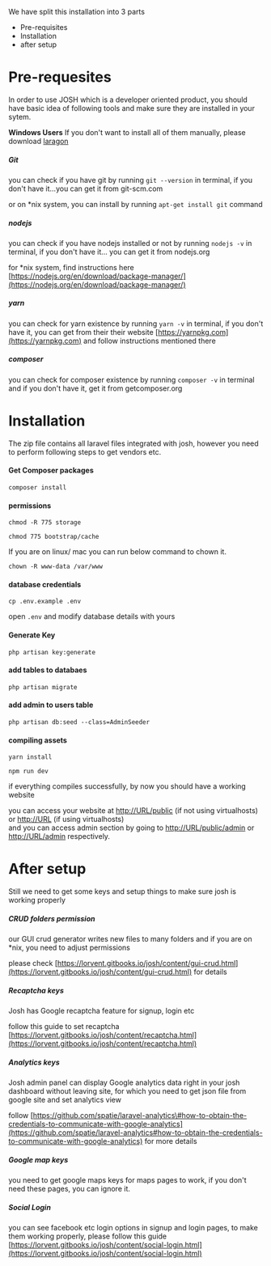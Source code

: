 We have split this installation into 3 parts

* Pre-requisites 
* Installation
* after setup

# Pre-requesites

In order to use JOSH which is a developer oriented product, you should have basic idea of following tools and make sure they are installed in your sytem.

**Windows Users** If you don't want to install all of them manually, please download [laragon](https://laragon.org/)

##### Git 

you can check if you have git by running `git --version` in terminal, if you don't have it...you can get it from git-scm.com

or on \*nix system, you can install by running `apt-get install git` command

##### nodejs

you can check if you have nodejs installed or not by running `nodejs -v` in terminal, if you don't have it... you can get it from nodejs.org

for \*nix system, find instructions here [https://nodejs.org/en/download/package-manager/](https://nodejs.org/en/download/package-manager/)

##### yarn

you can check for yarn existence by running `yarn -v` in terminal, if you don't have it, you can get from their their website [https://yarnpkg.com](https://yarnpkg.com) and follow instructions mentioned there

##### composer

you can check for composer existence by running `composer -v` in terminal and if you don't have it, get it from getcomposer.org

# Installation

The zip file contains all laravel files integrated with josh, however you need to perform following steps to get vendors etc.

#### Get Composer packages

`composer install`

#### permissions

```
chmod -R 775 storage

chmod 775 bootstrap/cache
```

If you are on linux/ mac you can run below command to chown it.

```
chown -R www-data /var/www
```

#### database credentials

```
cp .env.example .env
```

open `.env` and modify database details with yours

#### Generate Key

```
php artisan key:generate
```

#### add tables to databaes

`php artisan migrate`

#### add admin to users table

`php artisan db:seed --class=AdminSeeder`

#### compiling assets

`yarn install`

`npm run dev`

if everything compiles successfully, by now you should have a working website

you can access your website at [http://URL/public](http://URL/public) \(if not using virtualhosts\) or [http://URL](http://URL) \(if using virtualhosts\)  
and you can access admin section by going to [http://URL/public/admin](http://URL/public/admin) or [http://URL/admin](http://URL/admin) respectively.

# After setup

Still we need to get some keys and setup things to make sure josh is working properly

##### CRUD folders permission

our GUI crud generator writes new files to many folders and if you are on \*nix, you need to adjust permissions

please check [https://lorvent.gitbooks.io/josh/content/gui-crud.html](https://lorvent.gitbooks.io/josh/content/gui-crud.html) for details

##### Recaptcha keys

Josh has Google recaptcha feature for signup, login etc

follow this guide to set recaptcha [https://lorvent.gitbooks.io/josh/content/recaptcha.html](https://lorvent.gitbooks.io/josh/content/recaptcha.html)

##### Analytics keys

Josh admin panel can display Google analytics data right in your josh dashboard without leaving site, for which you need to get json file from google site and set analytics view

follow [https://github.com/spatie/laravel-analytics\#how-to-obtain-the-credentials-to-communicate-with-google-analytics](https://github.com/spatie/laravel-analytics#how-to-obtain-the-credentials-to-communicate-with-google-analytics) for more details

##### Google map keys

you need to get google maps keys for maps pages to work, if you don't need these pages, you can ignore it.

##### Social Login

you can see facebook etc login options in signup and login pages, to make them working properly, please follow this guide [https://lorvent.gitbooks.io/josh/content/social-login.html](https://lorvent.gitbooks.io/josh/content/social-login.html)


